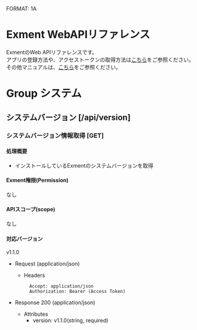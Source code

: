 FORMAT: 1A
  
# Exment WebAPIリファレンス
ExmentのWeb APIリファレンスです。  
アプリの登録方法や、アクセストークンの取得方法は[こちら](https://exment.net/docs/#/ja/api)をご参照ください。  
その他マニュアルは、[こちら](https://exment.net/docs/#/ja)をご参照ください。

# Group システム
 
## システムバージョン [/api/version]
 
### システムバージョン情報取得 [GET]
 
#### 処理概要
* インストールしているExmentのシステムバージョンを取得

#### Exment権限(Permission)
なし

#### APIスコープ(scope)
なし

#### 対応バージョン
v1.1.0

+ Request (application/json)

    + Headers

            Accept: application/json
            Authorization: Bearer (Access Token)

+ Response 200 (application/json)
    + Attributes
        + version: v1.1.0(string, required)

